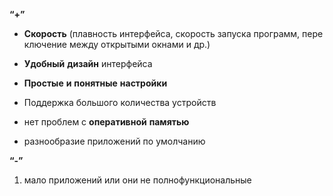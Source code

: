 **“+”**
-   **Скорость** (плавность интерфейса, скорость запуска программ, переключение между открытыми окнами и др.)
    

- **Удобный** **дизайн** интерфейса
    

-   **Простые** **и** **понятные** **настройки**
    

- Поддержка большого количества устройств
    
- нет проблем с **оперативной** **памятью**
    
- разнообразие приложений по умолчанию
    

**“-”**
1.  мало приложений или они не полнофункциональные